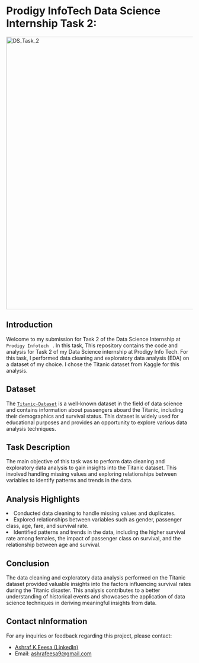 # Prodigy InfoTech Data Science Internship Task 2:
<p dir="outo">
<img width="736" alt="DS_Task_2" src="https://github.com/ashrafeesa/PRODIGY_DS_01/assets/143039004/62118772-f92d-47f0-8904-ef028d66713d">
</p>

## Introduction
<p dir="outo">Welcome to my submission for Task 2 of the Data Science Internship at <code> Prodigy Infotech </code> 
  . In this task, This repository contains the code and analysis for Task 2 of my Data Science internship at Prodigy Info Tech. For this task, I performed data cleaning and exploratory data analysis (EDA) on a dataset of my choice. I chose the Titanic dataset from Kaggle for this analysis.</p>

## Dataset
The <code><a href="https://www.kaggle.com/c/titanic/data">Titanic-Dataset</a></code> is a well-known dataset in the field of data science and contains information about passengers aboard the Titanic, including their demographics and survival status. This dataset is widely used for educational purposes and provides an opportunity to explore various data analysis techniques.

## Task Description
<p>The main objective of this task was to perform data cleaning and exploratory data analysis to gain insights into the Titanic dataset. This involved handling missing values and exploring relationships between variables to identify patterns and trends in the data.</p>

## Analysis Highlights
<li>Conducted data cleaning to handle missing values and duplicates.</li>
<li>Explored relationships between variables such as gender, passenger class, age, fare, and survival rate.</li>
<li>Identified patterns and trends in the data, including the higher survival rate among females, the impact of passenger class on survival, and the relationship between age and survival.</li>


## Conclusion
<p>The data cleaning and exploratory data analysis performed on the Titanic dataset provided valuable insights into the factors influencing survival rates during the Titanic disaster. This analysis contributes to a better understanding of historical events and showcases the application of data science techniques in deriving meaningful insights from data.</p>


##  Contact nInformation
<p dir="outo">For any inquiries or feedback regarding this project, please contact:</p>
<ul dir="outo">
  <li> <a href="https://www.linkedin.com/in/ashraf-k-eesa-b8b8802b4/" target="_blank">Ashraf K.Eeesa (LinkedIn)</a> </li>
  <li> Email: <a href="mailto:ashrafeesa9@gmail.com" target="_blank">ashrafeesa9@gmail.com</a></li>
</ul>
